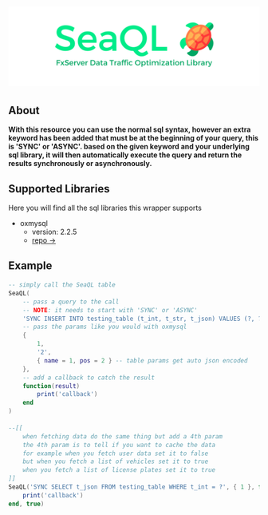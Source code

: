<h1 align="center">
  <img src="https://github.com/5m1Ly/SeaQL/blob/production/img/seaql-banner-trans.png">
</h1>

## About
<strong>With this resource you can use the normal sql syntax, however an extra keyword has been added that must be at the beginning of your query, this is 'SYNC' or 'ASYNC'. based on the given keyword and your underlying sql library, it will then automatically execute the query and return the results synchronously or asynchronously.</strong>

## Supported Libraries
Here you will find all the sql libraries this wrapper supports
- oxmysql
	- version: 2.2.5
	- [repo ->](https://github.com/overextended/oxmysql)

## Example

```lua
-- simply call the SeaQL table
SeaQL(
    -- pass a query to the call
    -- NOTE: it needs to start with 'SYNC' or 'ASYNC'
    'SYNC INSERT INTO testing_table (t_int, t_str, t_json) VALUES (?, ?, ?)',
    -- pass the params like you would with oxmysql
    {
        1,
        '2',
        { name = 1, pos = 2 } -- table params get auto json encoded
    },
    -- add a callback to catch the result
    function(result)
        print('callback')
    end
)

--[[
    when fetching data do the same thing but add a 4th param
    the 4th param is to tell if you want to cache the data
    for example when you fetch user data set it to false
    but when you fetch a list of vehicles set it to true
	when you fetch a list of license plates set it to true
]]
SeaQL('SYNC SELECT t_json FROM testing_table WHERE t_int = ?', { 1 }, function(result)
    print('callback')
end, true)
```